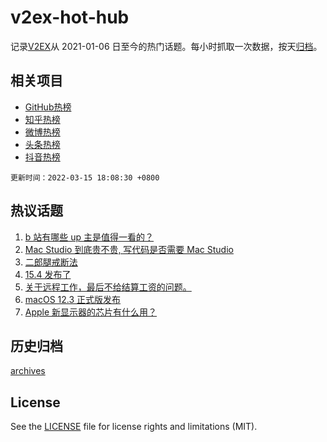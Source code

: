# v2ex-hot-hub

 记录[V2EX](https://www.v2ex.com/)从 2021-01-06 日至今的热门话题。每小时抓取一次数据，按天[归档](archives)。
 
 ## 相关项目

- [GitHub热榜](https://github.com/lonnyzhang423/github-hot-hub)
- [知乎热榜](https://github.com/lonnyzhang423/zhihu-hot-hub)
- [微博热榜](https://github.com/lonnyzhang423/weibo-hot-hub)
- [头条热榜](https://github.com/lonnyzhang423/toutiao-hot-hub)
- [抖音热榜](https://github.com/lonnyzhang423/douyin-hot-hub)


 `更新时间：2022-03-15 18:08:30 +0800`

## 热议话题

1. [b 站有哪些 up 主是值得一看的？](https://www.v2ex.com/t/840328)
1. [Mac Studio 到底贵不贵, 写代码是否需要 Mac Studio](https://www.v2ex.com/t/840350)
1. [二郎腿戒断法](https://www.v2ex.com/t/840397)
1. [15.4 发布了](https://www.v2ex.com/t/840360)
1. [关于远程工作，最后不给结算工资的问题。](https://www.v2ex.com/t/840465)
1. [macOS 12.3 正式版发布](https://www.v2ex.com/t/840379)
1. [Apple 新显示器的芯片有什么用？](https://www.v2ex.com/t/840389)

## 历史归档

[archives](archives)

## License

See the [LICENSE](LICENSE) file for license rights and limitations (MIT).
